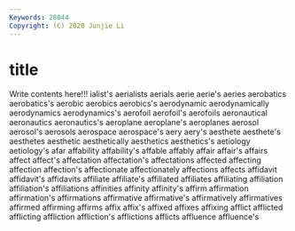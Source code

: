 ```yaml
---
Keywords: 28044
Copyright: (C) 2020 Junjie Li
---
```


# title

Write contents here!!!
ialist's 
aerialists 
aerials 
aerie 
aerie's 
aeries 
aerobatics 
aerobatics's 
aerobic 
aerobics
aerobics's 
aerodynamic 
aerodynamically 
aerodynamics 
aerodynamics's 
aerofoil 
aerofoil's 
aerofoils 
aeronautical 
aeronautics
aeronautics's 
aeroplane 
aeroplane's 
aeroplanes 
aerosol 
aerosol's 
aerosols 
aerospace 
aerospace's 
aery
aery's 
aesthete 
aesthete's 
aesthetes 
aesthetic 
aesthetically 
aesthetics 
aesthetics's 
aetiology 
aetiology's
afar 
affability 
affability's 
affable 
affably 
affair 
affair's 
affairs 
affect 
affect's
affectation 
affectation's 
affectations 
affected 
affecting 
affection 
affection's 
affectionate 
affectionately 
affections
affects 
affidavit 
affidavit's 
affidavits 
affiliate 
affiliate's 
affiliated 
affiliates 
affiliating 
affiliation
affiliation's 
affiliations 
affinities 
affinity 
affinity's 
affirm 
affirmation 
affirmation's 
affirmations 
affirmative
affirmative's 
affirmatively 
affirmatives 
affirmed 
affirming 
affirms 
affix 
affix's 
affixed 
affixes
affixing 
afflict 
afflicted 
afflicting 
affliction 
affliction's 
afflictions 
afflicts 
affluence 
affluence's

